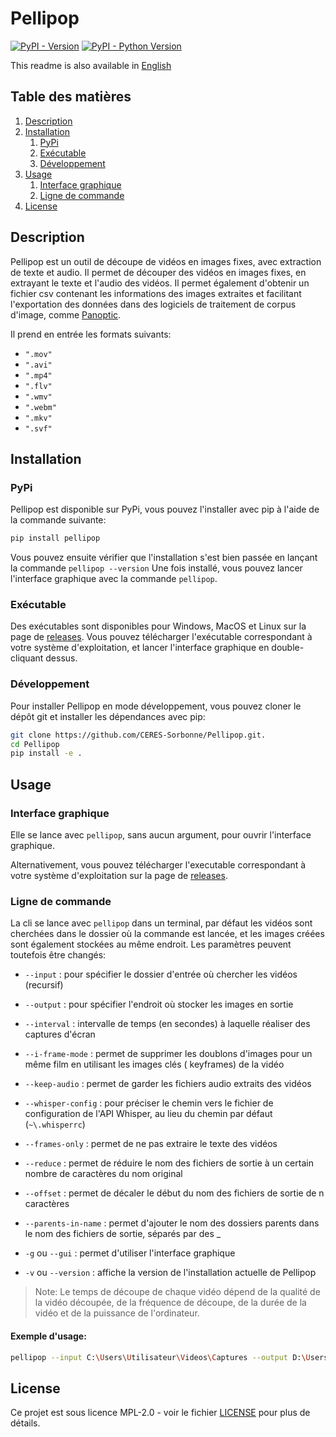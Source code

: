 # Pellipop

[![PyPI - Version](https://img.shields.io/pypi/v/pellipop.svg)](https://pypi.org/project/pellipop)
[![PyPI - Python Version](https://img.shields.io/pypi/pyversions/pellipop.svg)](https://pypi.org/project/pellipop)

This readme is also available in [English](https://github.com/CERES-Sorbonne/Pellipop/blob/master/readme_en.md)

## Table des matières
1. [Description](#description)
2. [Installation](#installation)
    1. [PyPi](#pypi)
    2. [Exécutable](#exécutable)
    3. [Développement](#développement)
3. [Usage](#usage)
    1. [Interface graphique](#interface-graphique)
    2. [Ligne de commande](#ligne-de-commande)
4. [License](#license)


## Description
Pellipop est un outil de découpe de vidéos en images fixes, avec extraction de texte et audio.
Il permet de découper des vidéos en images fixes, en extrayant le texte et l'audio des vidéos.
Il permet également d'obtenir un fichier csv contenant les informations des images extraites et facilitant l'exportation
des données dans des logiciels de traitement de corpus d'image,
comme [Panoptic](https://github.col/CERES-Sorbonne/panoptic).

Il prend en entrée les formats suivants:

- `".mov"`
- `".avi"`
- `".mp4"`
- `".flv"`
- `".wmv"`
- `".webm"`
- `".mkv"`
- `".svf"`

## Installation
### PyPi
Pellipop est disponible sur PyPi, vous pouvez l'installer avec pip à l'aide de la commande suivante:
```bash
pip install pellipop
```
Vous pouvez ensuite vérifier que l'installation s'est bien passée en lançant la commande `pellipop --version`
Une fois installé, vous pouvez lancer l'interface graphique avec la commande `pellipop`.

### Exécutable
Des exécutables sont disponibles pour Windows, MacOS et Linux sur la page de [releases](https://github.com/CERES-Sorbonne/Pellipop/releases/latest).
Vous pouvez télécharger l'exécutable correspondant à votre système d'exploitation, et lancer l'interface graphique en double-cliquant dessus.

### Développement
Pour installer Pellipop en mode développement, vous pouvez cloner le dépôt git et installer les dépendances avec pip:
```bash
git clone https://github.com/CERES-Sorbonne/Pellipop.git.
cd Pellipop
pip install -e .
```


## Usage
### Interface graphique
Elle se lance avec `pellipop`, sans aucun argument, pour ouvrir l'interface graphique.

Alternativement, vous pouvez télécharger l'executable correspondant à votre système d'exploitation sur la page
de [releases](https://github.com/CERES-Sorbonne/Pellipop/releases/latest).

### Ligne de commande
La cli se lance avec `pellipop` dans un terminal, par défaut les vidéos sont cherchées dans le dossier où la commande
est lancée, et les images créées sont également stockées au même endroit. Les paramètres peuvent toutefois être changés:

- `--input` : pour spécifier le dossier d'entrée où chercher les vidéos (recursif)
- `--output` : pour spécifier l'endroit où stocker les images en sortie

- `--interval` : intervalle de temps (en secondes) à laquelle réaliser des captures d'écran
- `--i-frame-mode` : permet de supprimer les doublons d'images pour un même film en utilisant les images clés (
  keyframes) de la vidéo

- `--keep-audio` : permet de garder les fichiers audio extraits des vidéos
- `--whisper-config` : pour préciser le chemin vers le fichier de configuration de l'API Whisper, au lieu du chemin par
  défaut (`~\.whisperrc`)

- `--frames-only` : permet de ne pas extraire le texte des vidéos
- `--reduce` : permet de réduire le nom des fichiers de sortie à un certain nombre de caractères du nom original
- `--offset` : permet de décaler le début du nom des fichiers de sortie de n caractères
- `--parents-in-name` : permet d'ajouter le nom des dossiers parents dans le nom des fichiers de sortie, séparés par des _

- `-g` ou `--gui` : permet d'utiliser l'interface graphique
- `-v` ou `--version` : affiche la version de l'installation actuelle de Pellipop

> Note: Le temps de découpe de chaque vidéo dépend de la qualité de la vidéo découpée, de la fréquence de découpe, de la durée de la vidéo et de la puissance de l'ordinateur.

#### Exemple d'usage:
```bash
pellipop --input C:\Users\Utilisateur\Videos\Captures --output D:\Users\Bureau\Output --i-frame-mode
```


## License
Ce projet est sous licence MPL-2.0 - voir le fichier [LICENSE](https://github.com/CERES-Sorbonne/Pellipop/blob/master/LICENSE.txt) pour plus de détails.
